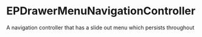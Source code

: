 EPDrawerMenuNavigationController
================================

A navigation controller that has a slide out menu which persists throughout
